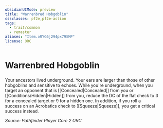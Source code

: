 ```yaml
---
obsidianUIMode: preview
title: "Warrenbred Hobgoblin"
cssclasses: pf2e,pf2e-action
tags:
  - trait/common
  - remaster
aliases: "Item.oRYG6j294px79SMP"
license: ORC
---
```

# Warrenbred Hobgoblin

### 






Your ancestors lived underground. Your ears are larger than those of other hobgoblins and sensitive to echoes. While you're underground, when you target an opponent that is [[Concealed|Concealed]] from you or [[Conditions/Hidden|Hidden]] from you, reduce the DC of the flat check to 3 for a concealed target or 9 for a hidden one. In addition, if you roll a success on an Acrobatics check to [[Squeeze|Squeeze]], you get a critical success instead.

*Source: Pathfinder Player Core 2*
*ORC*